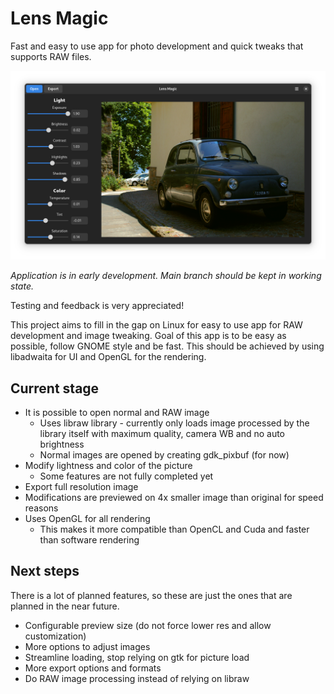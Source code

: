 # Lens Magic

Fast and easy to use app for photo development and quick tweaks that supports
RAW files.

![App screenshot](screenshot.png)

*Application is in early development. Main branch should be kept in working
state.*

Testing and feedback is very appreciated!

This project aims to fill in the gap on Linux for easy to use app for RAW
development and image tweaking. Goal of this app is to be easy as possible,
follow GNOME style and be fast. This should be achieved by using libadwaita for
UI and OpenGL for the rendering.

## Current stage

- It is possible to open normal and RAW image
  - Uses libraw library - currently only loads image processed by the library
  itself with maximum quality, camera WB and no auto brightness
  - Normal images are opened by creating gdk_pixbuf (for now)
- Modify lightness and color of the picture
  - Some features are not fully completed yet
- Export full resolution image
- Modifications are previewed on 4x smaller image than original for speed
  reasons
- Uses OpenGL for all rendering
  - This makes it more compatible than OpenCL and Cuda and faster than software
    rendering

## Next steps

There is a lot of planned features, so these are just the ones that are planned
in the near future.

- Configurable preview size (do not force lower res and allow customization)
- More options to adjust images
- Streamline loading, stop relying on gtk for picture load
- More export options and formats
- Do RAW image processing instead of relying on libraw
